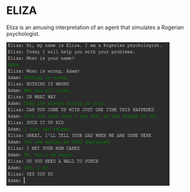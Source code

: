 ELIZA
=====

Eliza is an amusing interpretation of an agent that simulates a Rogerian psychologist.

![alt tag](https://raw.githubusercontent.com/adamgillfillan/ELIZA/master/sample_eliza_output.png)
